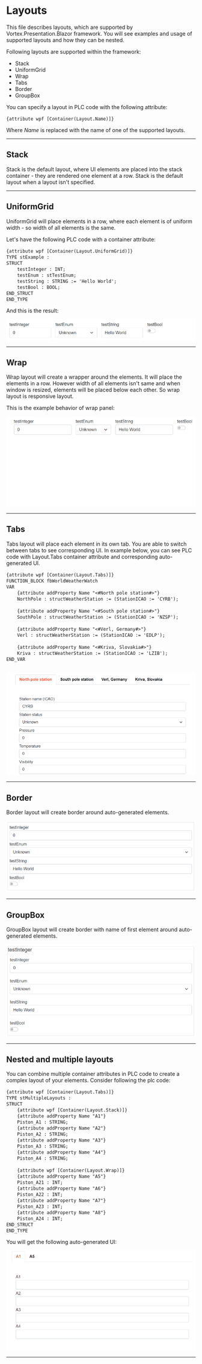 # Layouts

This file describes layouts, which are supported by Vortex.Presentation.Blazor framework. You will see examples and usage of supported layouts and how they can be nested.

Following layouts are supported within the framework:

- Stack
- UniformGrid
- Wrap
- Tabs
- Border
- GroupBox

You can specify a layout in PLC code with the following attribute:
```
{attribute wpf [Container(Layout.Name)]}
```
Where *Name* is replaced with the name of one of the supported layouts.

---

## Stack
Stack is the default layout, where UI elements are placed into the stack container - they are rendered one element at a row. Stack is the default layout when a layout isn't specified.

---
## UniformGrid
UniformGrid will place elements in a row, where each element is of uniform width - so width of all elements is the same. 

Let's have the following PLC code with a container attribute:
```
{attribute wpf [Container(Layout.UniformGrid)]}
TYPE stExample :
STRUCT
	testInteger : INT;
	testEnum : stTestEnum;
	testString : STRING := 'Hello World';
	testBool : BOOL;
END_STRUCT
END_TYPE
```
And this is the result:

![alt text](assets/uniform.png "RenderIgnore and custom labels")

---
## Wrap
Wrap layout will create a wrapper around the elements. It will place the elements in a row. However width of all elements isn't same and when window is resized, elements will be placed below each other. So wrap layout is responsive layout.

This is the example behavior of wrap panel:

![alt text](assets/wrap-panel.gif "Wrap panel behavior")

---
## Tabs
Tabs layout will place each element in its own tab. You are able to switch between tabs to see corresponding UI. In example below, you can see PLC code with Layout.Tabs container attribute and corresponding auto-generated UI.
```
{attribute wpf [Container(Layout.Tabs)]}
FUNCTION_BLOCK fbWorldWeatherWatch
VAR	
	{attribute addProperty Name "<#North pole station#>"}
	NorthPole : structWeatherStation := (StationICAO := 'CYRB');

	{attribute addProperty Name "<#South pole station#>"}
	SouthPole : structWeatherStation := (StationICAO := 'NZSP');

	{attribute addProperty Name "<#Verl, Germany#>"}
	Verl : structWeatherStation := (StationICAO := 'EDLP');

	{attribute addProperty Name "<#Kriva, Slovakia#>"}
	Kriva : structWeatherStation := (StationICAO := 'LZIB');	
END_VAR
 
```
![alt text](assets/tabs.gif "Tabs layout")

---
## Border
Border layout will create border around auto-generated elements. 

![alt text](assets/border.png "Border layout")

---
## GroupBox
GroupBox layout will create border with name of first element around auto-generated elements. 

![alt text](assets/groupbox.png "GroupBox layout")

---
## Nested and multiple layouts
You can combine multiple container attributes in PLC code to create a complex layout of your elements.
Consider following the plc code:
```
{attribute wpf [Container(Layout.Tabs)]}
TYPE stMultipleLayouts :
STRUCT
	{attribute wpf [Container(Layout.Stack)]}
	{attribute addProperty Name "A1"}
	Piston_A1 : STRING;
	{attribute addProperty Name "A2"}
	Piston_A2 : STRING;
	{attribute addProperty Name "A3"}
	Piston_A3 : STRING;
	{attribute addProperty Name "A4"}
	Piston_A4 : STRING;
	
	{attribute wpf [Container(Layout.Wrap)]}
	{attribute addProperty Name "A5"}
	Piston_A21 : INT;
	{attribute addProperty Name "A6"}
	Piston_A22 : INT;
	{attribute addProperty Name "A7"}
	Piston_A23 : INT;
	{attribute addProperty Name "A8"}
	Piston_A24 : INT;
END_STRUCT
END_TYPE

```
You will get the following auto-generated UI:

![alt text](assets/multiple_layouts.gif "Mulitple layouts")

---
